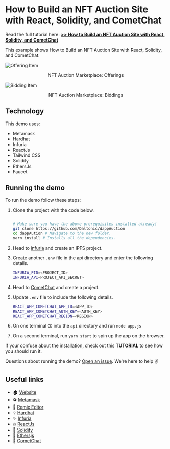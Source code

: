 # How to Build an NFT Auction Site with React, Solidity, and CometChat

Read the full tutorial here: [**>> How to Build an NFT Auction Site with React, Solidity, and CometChat**](https://daltonic.github.io)

This example shows How to Build an NFT Auction Site with React, Solidity, and CometChat:

![Offering Item](./screenshots/0.gif)

<center><figcaption>NFT Auction Marketplace: Offerings</figcaption></center>

![Bidding Item](./screenshots/1.gif)

<center><figcaption>NFT Auction Marketplace: Biddings</figcaption></center>

## Technology

This demo uses:

- Metamask
- Hardhat
- Infuria
- ReactJs
- Tailwind CSS
- Solidity
- EthersJs
- Faucet

## Running the demo

To run the demo follow these steps:

1. Clone the project with the code below.

   ```sh

   # Make sure you have the above prerequisites installed already!
   git clone https://github.com/Daltonic/dappAuction
   cd dappAution # Navigate to the new folder.
   yarn install # Installs all the dependencies.
   ```
2. Head to [infuria](https://app.infura.io/dashboard) and create an IPFS project.

3. Create another `.env` file in the api directory and enter the following details.
   ```sh
   INFURIA_PID=<PROJECT_ID>
   INFURIA_API=PROJECT_API_SECRET>
   ```

2. Head to [CometChat](https://try.cometchat.com/daltonic) and create a project.

3. Update `.env` file to include the following details.
   ```sh
   REACT_APP_COMETCHAT_APP_ID=<APP_ID>
   REACT_APP_COMETCHAT_AUTH_KEY=<AUTH_KEY>
   REACT_APP_COMETCHAT_REGION=<REGION>
   ```
4. On one terminal `CD` into the `api` directory and run `node app.js`

5. On a second terminal, run `yarn start` to spin up the app on the browser.
   <br/>

If your confuse about the installation, check out this **TUTORIAL** to see how you should run it.

Questions about running the demo? [Open an issue](https://github.com/Daltonic/dappAution/issues). We're here to help ✌️

## Useful links

- 🏠 [Website](https://daltonic.github.io/)
- ⚽ [Metamask](https://metamask.io/)
- 🚀 [Remix Editor](https://remix.ethereum.org/)
- 💡 [Hardhat](https://hardhat.org/)
- ✨ [Infuria](https://infura.io/)
- 🔥 [ReactJs](https://reactjs.org/)
- 🐻 [Solidity](https://soliditylang.org/)
- 👀 [Ethersjs](https://docs.ethers.io/v5/)
- 🎅 [CometChat](https://try.cometchat.com/daltonic)
